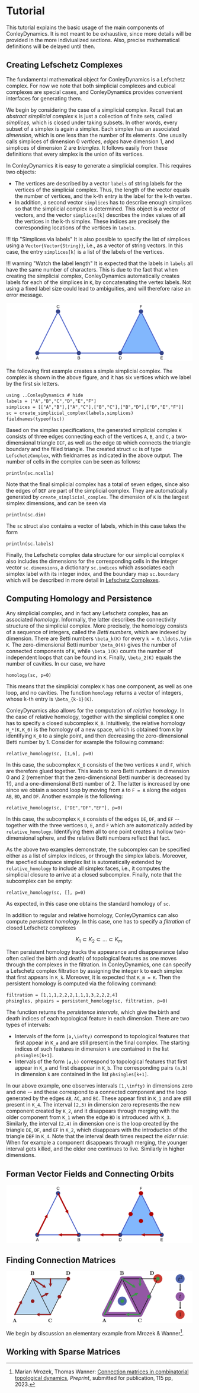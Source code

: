 # Tutorial

This tutorial explains the basic usage of the main components
of ConleyDynamics. It is not meant to be exhaustive, since more 
details will be provided in the more indiviualized sections. Also,
precise mathematical definitions will be delayed until then.

## Creating Lefschetz Complexes

The fundamental mathematical object for ConleyDynamics is a Lefschetz
complex. For now we note that both simplicial complexes and cubical
complexes are special cases, and ConleyDynamics provides convenient
interfaces for generating them.

We begin by considering the case of a simplicial complex. Recall that
an *abstract simplicial complex* ``K`` is just a collection of finite
sets, called *simplices*, which is closed under taking subsets. In
other words, every subset of a simplex is again a simplex. Each
simplex has an associated *dimension*, which is one less than the 
number of its elements. One usually calls simplices of dimension
0 *vertices*, *edges* have dimension 1, and simplices of dimension 2
are *triangles*. It follows easily from these definitions that every
simplex is the union of its vertices.

In ConleyDynamics it is easy to generate a simplicial complex. This
requires two objects:

- The vertices are described by a vector `labels` of string labels
  for the vertices of the simplicial complex. Thus, the length of the
  vector equals the number of vertices, and the k-th entry is the
  label for the k-th vertex.
- In addition, a second vector `simplices` has to describe enough
  simplices so that the simplicial complex is determined. This object
  is a vector of vectors, and the vector `simplices[k]` describes the
  index values of all the vertices in the k-th simplex. These indices
  are precisely the corresponding locations of the vertices in
  `labels`.

!!! tip "Simplices via labels"
    It is also possible to specify the list of simplices using
    a `Vector{Vector{String}}`, i.e., as a vector of string vectors.
    In this case, the entry `simplices[k]` is a list of the labels
    of the vertices.

!!! warning "Watch the label length"
    It is expected that the labels in `labels` all have the same
    number of characters. This is due to the fact that when creating
    the simplicial complex, ConleyDynamics automatically creates 
    labels for each of the simplices in ``K``, by concatenating the
    vertex labels. Not using a fixed label size could lead to 
    ambiguities, and will therefore raise an error message.

![A first simplicial complex](img/tutorialsimplex.png)

The following first example creates a simple simplicial complex.
The complex is shown in the above figure, and it has six
vertices which we label by the first six letters.

```@example T1
using ..ConleyDynamics # hide
labels = ["A","B","C","D","E","F"]
simplices = [["A","B"],["A","C"],["B","C"],["B","D"],["D","E","F"]]
sc = create_simplicial_complex(labels,simplices)
fieldnames(typeof(sc))
```

Based on the simplex specifications, the generated simplicial complex ``K``
consists of three edges connecting each of the vertices `A`, `B`, and `C`,
a two-dimensional triangle `DEF`, as well as the edge `BD` which connects
the triangle boundary and the filled triangle. The created struct `sc` is
of type `LefschetzComplex`, with fieldnames as indicated in the above
output. The number of cells in the complex can be seen as follows:

```@example T1
println(sc.ncells)
```

Note that the final simplicial complex has a total of seven edges, since
also the edges of `DEF` are part of the simplicial complex. They are
automatically generated by `create_simplicial_complex`. The dimension
of `K` is the largest simplex dimensions, and can be seen via

```@example T1
println(sc.dim)
```

The `sc` struct also contains a vector of labels, which in this case
takes the form

```@example T1
println(sc.labels)
```

Finally, the Lefschetz complex data structure for our simplicial
complex ``K`` also includes the dimensions for the corresponding
cells in the integer vector `sc.dimensions`, a dictionary `sc.indices`
which associates each simplex label with its integer index, and the
boundary map `sc.boundary` which will be described in more detail
in [Lefschetz Complexes](@ref).

## Computing Homology and Persistence

Any simplicial complex, and in fact any Lefschetz complex, has
an associated *homology*. Informally, the latter describes the
connectivity structure of the simplicial complex. More precisely,
the homology consists of a sequence of integers, called the *Betti
numbers*, which are indexed by dimension. There are Betti numbers
``\beta_k(K)`` for every ``k = 0,\ldots,\dim K``. The zero-dimensional
Betti number ``\beta_0(K)`` gives the number of connected components
of ``K``, while ``\beta_1(K)`` counts the number of independent
loops that can be found in ``K``. Finally, ``\beta_2(K)`` equals
the number of cavities. In our case, we have

```@example T1
homology(sc, p=0)
```

This means that the simplicial complex ``K`` has one component, as
well as one loop, and no cavities. The function `homology` returns 
a vector of integers, whose k-th entry is ``\beta_{k-1}(K)``.

ConleyDynamics also allows for the computation of *relative 
homology*. In the case of relative homology, together with the
simplicial complex ``K`` one has to specify a closed subcomplex
``K_0``. Intuitively, the relative homology ``H_*(K,K_0)`` is
the homology of a new space, which is obtained from ``K`` by
identifying ``K_0`` to a single point, and then decreasing the
zero-dimensional Betti number by 1. Consider for example the 
following command:

```@example T1
relative_homology(sc, [1,6], p=0)
```

In this case, the subcomplex ``K_0`` consists of the two vertices
`A` and `F`, which are therefore glued together. This leads to zero
Betti numbers in dimension 0 and 2 (remember that the zero-dimensional
Betti number is decreased by 1!), and a one-dimensional Betti number
of 2. The latter is increased by one since we obtain a second loop by
moving from `A` to `F = A` along the edges `AB`, `BD`, and `DF`.
Another example is the following:

```@example T1
relative_homology(sc, ["DE","DF","EF"], p=0)
```

In this case, the subcomplex ``K_0`` consists of the edges `DE`,
`DF`, and `EF` -- together with the three vertices `D`, `E`, and
`F` which are automatically added by `relative_homology`. Identifying
them all to one point creates a hollow two-dimensional sphere, and
the relative Betti numbers reflect that fact.

As the above two examples demonstrate, the subcomplex can be specified
either as a list of simplex indices, or through the simplex labels.
Moreover, the specfied subspace simplex list is automatically extended
by `relative_homology` to include all simplex faces, i.e., it computes
the simplicial closure to arrive at a closed subcomplex. Finally,
note that the subcomplex can be empty:

```@example T1
relative_homology(sc, [], p=0)
```

As expected, in this case one obtains the standard homology of `sc`.

In addition to regular and relative homology, ConleyDynamics can also
compute *persistent homology*. In this case, one has to specify a 
*filtration* of closed Lefschetz complexes

```math
  K_1 \subset K_2 \subset \ldots \subset K_m .
```

Then persistent homology tracks the appearance and disappearance
(also often called the birth and death) of topological features
as one moves through the complexes in the filtration. In
ConleyDynamics, one can specify a Lefschetz complex filtration
by assigning the integer ``k`` to each simplex that first appears
in ``K_k``. Moreover, it is expected that ``K_m = K``. Then the
persistent homology is computed via the following command:

```@example T1
filtration = [1,1,1,2,2,2,1,1,1,3,2,2,2,4]
phsingles, phpairs = persistent_homology(sc, filtration, p=0)
```

The function returns the *persistence intervals*, which give
the birth and death indices of each topological feature in each
dimension. There are two types of intervals:

- Intervals of the form ``[a,\infty)`` correspond to topological
  features that first appear in ``K_a`` and are still present
  in the final complex. The starting indices of such features
  in dimension `k` are contained in the list `phsingles[k+1]`.
- Intervals of the form ``[a,b)`` correspond to topological
  features that first appear in ``K_a`` and first disappear
  in ``K_b``. The corresponding pairs `(a,b)` in dimension
  `k` are contained in the list `phsingles[k+1]`.

In our above example, one observes intervals ``[1,\infty)``
in dimensions zero and one -- and these correspond to a
connected component and the loop generated by the edges
`AB`, `AC`, and `BC`. These appear first in ``K_1`` and are
still present in ``K_4``. The interval ``[2,3)`` in dimension
zero represents the new component created by ``K_2``, and it
disappears through merging with the older component from
``K_1`` when the edge `BD` is introduced with ``K_3``.
Similarly, the interval ``[2,4)`` in dimension one is the
loop created by the triangle `DE`, `DF`, and `EF` in ``K_2``,
which disappears with the introduction of the triangle `DEF`
in ``K_4``. Note that the interval death times respect the
*elder rule*: When for example a component disappears through
merging, the younger interval gets killed, and the older one
continues to live. Similarly in higher dimensions.

## Forman Vector Fields and Connecting Orbits


![A first Forman vector field](img/tutorialforman.png)


## Finding Connection Matrices


![The logo multivector field](img/multivectorex.png)

We begin by discussion an elementary example from Mrozek & Wanner[^1].

[^1]:
    Marian Mrozek, Thomas Wanner: [Connection matrices in combinatorial
    topological dynamics](https://arxiv.org/abs/2103.04269),
    *Preprint*, submitted for publication, 115 pp, 2023.

## Working with Sparse Matrices



